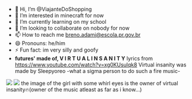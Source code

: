 - 👋 Hi, I’m @ViajanteDoShopping
- 👀 I’m interested in minecraft for now
- 🌱 I’m currently learning on my school
- 💞️ I’m looking to collaborate on nobody for now
- 📫 How to reach me breno.adami@escola.pr.gov.br
- 😄 Pronouns: he/him
- ⚡ Fun fact: im very silly and goofy
- **futures' made of, V I R T U A L    I N S A N I T Y** lyrics from https://www.youtube.com/watch?v=xg0KUsulqk8
Virtual insanity was made by Sleepyoreo -what a sigma person to do such a fire music-

<!---
ViajanteDoShopping/ViajanteDoShopping is a ✨ special ✨ repository because its `README.md` (this file) appears on your GitHub profile.
You can click the Preview link to take a look at your changes.
--->
![](https://encrypted-tbn0.gstatic.com/images?q=tbn:ANd9GcSjMx7f1Lprw_FJAAgBzRymycjxJpEcehZcNA&s)
![](https://encrypted-tbn0.gstatic.com/images?q=tbn:ANd9GcTnVgMMS5kjxtv0WavSg7IN3VMek6xOeu7-4Q&s)
the image of the girl with some whirl eyes is the owner of virtual insanity🔥(owner of the music atleast as far as i know...)
